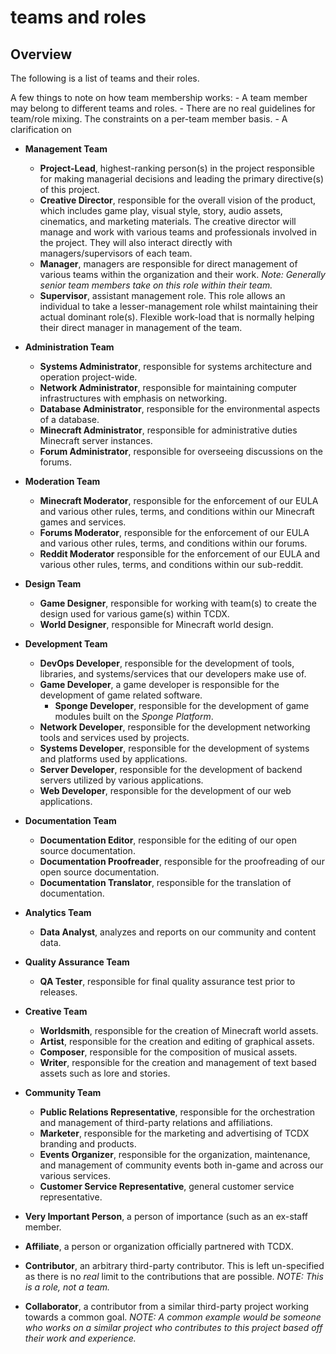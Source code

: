 teams and roles
===============

Overview
--------
The following is a list of teams and their roles.

A few things to note on how team membership works:
    - A team member may belong to different teams and roles.
    - There are no real guidelines for team/role mixing. The constraints
    on a per-team member basis.
    - A clarification on

- **Management Team**
    - **Project-Lead**, highest-ranking person(s) in the project
    responsible for making managerial decisions and leading the primary
    directive(s) of this project.
    - **Creative Director**, responsible for the overall vision of the
    product, which includes game play, visual style, story, audio assets,
    cinematics, and marketing materials. The creative director will
    manage and work with various teams and professionals involved in the
    project. They will also interact directly with managers/supervisors
    of each team.
    - **Manager**, managers are responsible for direct management of
    various teams within the organization and their work. *Note:
    Generally senior team members take on this role within their team.*
    - **Supervisor**, assistant management role. This role allows an
    individual to take a lesser-management role whilst maintaining their
    actual dominant role(s). Flexible work-load that is normally helping
    their direct manager in management of the team.

- **Administration Team**
    - **Systems Administrator**, responsible for systems architecture
    and operation project-wide.
    - **Network Administrator**, responsible for maintaining computer
    infrastructures with emphasis on networking.
    - **Database Administrator**, responsible for the environmental
    aspects of a database.
    - **Minecraft Administrator**, responsible for administrative duties
    Minecraft server instances.
    - **Forum Administrator**, responsible for overseeing discussions on
    the forums.

- **Moderation Team**
    - **Minecraft Moderator**, responsible for the enforcement of our EULA
    and various other rules, terms, and conditions within our Minecraft
    games and services.
    - **Forums Moderator**, responsible for the enforcement of our EULA
    and various other rules, terms, and conditions within our forums.
    - **Reddit Moderator** responsible for the enforcement of our EULA
    and various other rules, terms, and conditions within our sub-reddit.

- **Design Team**
    - **Game Designer**, responsible for working with team(s) to create
    the design used for various game(s) within TCDX.
    - **World Designer**, responsible for Minecraft world design.

- **Development Team**
    - **DevOps Developer**, responsible for the development of tools,
    libraries, and systems/services that our developers make use of.
    - **Game Developer**, a game developer is responsible for the
    development of game related software.
        - **Sponge Developer**, responsible for the development of game
        modules built on the *Sponge Platform*.
    - **Network Developer**, responsible for the development networking
    tools and services used by projects.
    - **Systems Developer**, responsible for the development of systems
    and platforms used by applications.
    - **Server Developer**, responsible for the development of backend
    servers utilized by various applications.
    - **Web Developer**, responsible for the development of our web
    applications.

- **Documentation Team**
    - **Documentation Editor**, responsible for the editing of our open
    source documentation.
    - **Documentation Proofreader**, responsible for the proofreading
    of our open source documentation.
    - **Documentation Translator**, responsible for the translation of
    documentation.

- **Analytics Team**
    - **Data Analyst**, analyzes and reports on our community and content
    data.

- **Quality Assurance Team**
    - **QA Tester**, responsible for final quality assurance test prior
    to releases.

- **Creative Team**
    - **Worldsmith**, responsible for the creation of Minecraft world
    assets.
    - **Artist**, responsible for the creation and editing of graphical
    assets.
    - **Composer**, responsible for the composition of musical assets.
    - **Writer**, responsible for the creation and management of text
    based assets such as lore and stories.

- **Community Team**
    - **Public Relations Representative**, responsible for the
    orchestration and management of third-party relations and affiliations.
    - **Marketer**, responsible for the marketing and advertising of
    TCDX branding and products.
    - **Events Organizer**, responsible for the organization,
    maintenance, and management of community events both in-game and
    across our various services.
    - **Customer Service Representative**, general customer service
    representative.

- **Very Important Person**, a person of importance (such as an ex-staff
member.

- **Affiliate**, a person or organization officially partnered with TCDX.

- **Contributor**, an arbitrary third-party contributor. This is left
un-specified as there is no *real* limit to the contributions that are
possible. *NOTE: This is a role, not a team.*

- **Collaborator**, a contributor from a similar third-party project
working towards a common goal. *NOTE: A common example would be someone
who works on a similar project who contributes to this project based off
their work and experience.*